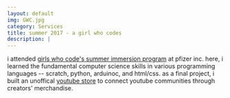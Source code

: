 ```yaml
---
layout: default
img: GWC.jpg
category: Services
title: summer 2017 - a girl who codes
description: |
---
```

  i attended [girls who code's summer immersion program](https://girlswhocode.com/summer-immersion-programs/) at pfizer inc.
  here, i learned the fundamental computer science skills in various programming languages -- scratch, python, arduinoc, and html/css.
  as a final project, i built an unoffical [youtube store](http://youtube-store.glitch.me/) to connect youtube communities
  through creators' merchandise.
